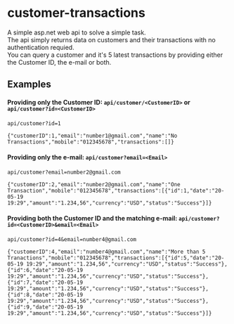 # customer-transactions
A simple asp.net web api to solve a simple task.  
The api simply returns data on customers and their transactions with no authentication requied.  
You can query a customer and it's 5 latest transactions by providing either the Customer ID, the e-mail or both.

## Examples

#### Providing only the Customer ID: `api/customer/<CustomerID>` or `api/customer?id=<CustomerID>`
`api/customer?id=1`
```
{"customerID":1,"email":"number1@gmail.com","name":"No Transactions","mobile":"012345678","transactions":[]}
```

#### Providing only the e-mail: `api/customer?email=<Email>`
`api/customer?email=number2@gmail.com`
```
{"customerID":2,"email":"number2@gmail.com","name":"One Transaction","mobile":"012345678","transactions":[{"id":1,"date":"20-05-19 19:29","amount":"1.234,56","currency":"USD","status":"Success"}]}
```

#### Providing both the Customer ID and the matching e-mail: `api/customer?id=<CustomerID>&email=<Email>`
`api/customer?id=4&email=number4@gmail.com`
```
{"customerID":4,"email":"number4@gmail.com","name":"More than 5 Tranactions","mobile":"012345678","transactions":[{"id":5,"date":"20-05-19 19:29","amount":"1.234,56","currency":"USD","status":"Success"},{"id":6,"date":"20-05-19 19:29","amount":"1.234,56","currency":"USD","status":"Success"},{"id":7,"date":"20-05-19 19:29","amount":"1.234,56","currency":"USD","status":"Success"},{"id":8,"date":"20-05-19 19:29","amount":"1.234,56","currency":"USD","status":"Success"},{"id":9,"date":"20-05-19 19:29","amount":"1.234,56","currency":"USD","status":"Success"}]}
```
